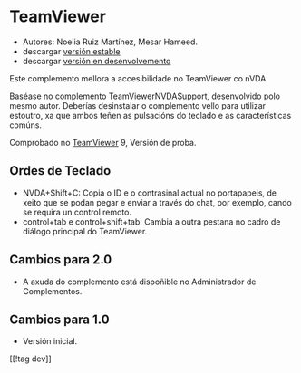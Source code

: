 # TeamViewer #

*	Autores: Noelia Ruiz Martínez, Mesar Hameed.
*	descargar [versión estable][1]
*	descargar [versión en desenvolvemento][2]

Este complemento mellora a accesibilidade no TeamViewer co nVDA.

Baséase no complemento TeamViewerNVDASupport, desenvolvido polo mesmo
autor. Deberías desinstalar o complemento vello para utilizar estoutro, xa
que ambos teñen as pulsacións do teclado e as características comúns.

Comprobado no [TeamViewer][3] 9, Versión de proba.

## Ordes de Teclado ##

*	NVDA+Shift+C: Copia o ID e o contrasinal actual no portapapeis, de xeito
  que se podan pegar e enviar a través do chat, por exemplo, cando se
  requira un control remoto.
*	control+tab e control+shift+tab: Cambia a outra pestana no cadro de
  diálogo principal do TeamViewer.

## Cambios para 2.0 ##
*	 A axuda do complemento está dispoñible no Administrador de Complementos.

## Cambios para 1.0 ##
*	 Versión inicial.

[[!tag dev]]

[1]: https://addons.nvda-project.org/files/get.php?file=tv

[2]: https://addons.nvda-project.org/files/get.php?file=tv-dev

[3]: http://www.teamviewer.com
